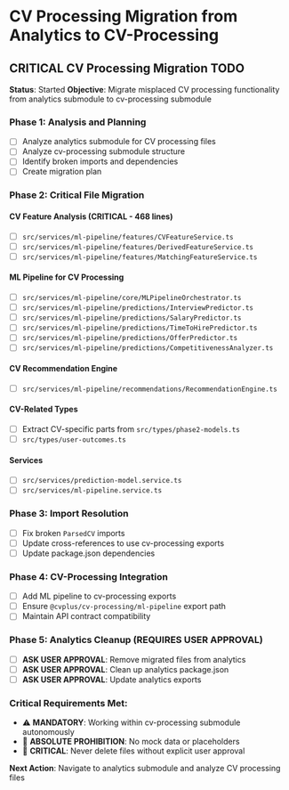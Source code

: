 # CV Processing Migration from Analytics to CV-Processing

## CRITICAL CV Processing Migration TODO

**Status**: Started
**Objective**: Migrate misplaced CV processing functionality from analytics submodule to cv-processing submodule

### Phase 1: Analysis and Planning
- [ ] Analyze analytics submodule for CV processing files
- [ ] Analyze cv-processing submodule structure
- [ ] Identify broken imports and dependencies
- [ ] Create migration plan

### Phase 2: Critical File Migration

#### CV Feature Analysis (CRITICAL - 468 lines)
- [ ] `src/services/ml-pipeline/features/CVFeatureService.ts`
- [ ] `src/services/ml-pipeline/features/DerivedFeatureService.ts`
- [ ] `src/services/ml-pipeline/features/MatchingFeatureService.ts`

#### ML Pipeline for CV Processing
- [ ] `src/services/ml-pipeline/core/MLPipelineOrchestrator.ts`
- [ ] `src/services/ml-pipeline/predictions/InterviewPredictor.ts`
- [ ] `src/services/ml-pipeline/predictions/SalaryPredictor.ts`
- [ ] `src/services/ml-pipeline/predictions/TimeToHirePredictor.ts`
- [ ] `src/services/ml-pipeline/predictions/OfferPredictor.ts`
- [ ] `src/services/ml-pipeline/predictions/CompetitivenessAnalyzer.ts`

#### CV Recommendation Engine
- [ ] `src/services/ml-pipeline/recommendations/RecommendationEngine.ts`

#### CV-Related Types
- [ ] Extract CV-specific parts from `src/types/phase2-models.ts`
- [ ] `src/types/user-outcomes.ts`

#### Services
- [ ] `src/services/prediction-model.service.ts`
- [ ] `src/services/ml-pipeline.service.ts`

### Phase 3: Import Resolution
- [ ] Fix broken `ParsedCV` imports
- [ ] Update cross-references to use cv-processing exports
- [ ] Update package.json dependencies

### Phase 4: CV-Processing Integration
- [ ] Add ML pipeline to cv-processing exports
- [ ] Ensure `@cvplus/cv-processing/ml-pipeline` export path
- [ ] Maintain API contract compatibility

### Phase 5: Analytics Cleanup (REQUIRES USER APPROVAL)
- [ ] **ASK USER APPROVAL**: Remove migrated files from analytics
- [ ] **ASK USER APPROVAL**: Clean up analytics package.json
- [ ] **ASK USER APPROVAL**: Update analytics exports

### Critical Requirements Met:
- ⚠️ **MANDATORY**: Working within cv-processing submodule autonomously
- 🚫 **ABSOLUTE PROHIBITION**: No mock data or placeholders
- 🚨 **CRITICAL**: Never delete files without explicit user approval

**Next Action**: Navigate to analytics submodule and analyze CV processing files